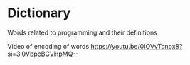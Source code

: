 # Dictionary
Words related to programming and their definitions

Video of encoding of words 
https://youtu.be/0IOVvTcnox8?si=3l0VbpcBCVHpMQ--
